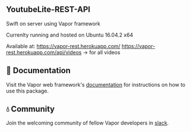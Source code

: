 ## YoutubeLite-REST-API

Swift on server using Vapor framework

Currenlty running and hosted on Ubuntu 16.04.2 x64

Available at:
https://vapor-rest.herokuapp.com/
https://vapor-rest.herokuapp.com/api/videos -> for all videos 


## 📖 Documentation

Visit the Vapor web framework's [documentation](http://docs.vapor.codes) for instructions on how to use this package.

## 💧 Community

Join the welcoming community of fellow Vapor developers in [slack](http://vapor.team).
